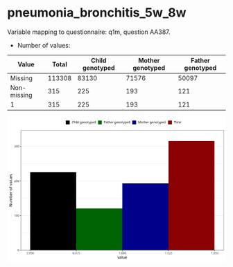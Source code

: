 # pneumonia_bronchitis_5w_8w
Variable mapping to questionnaire: q1m, question AA387.
- Number of values:

| Value | Total | Child genotyped | Mother genotyped | Father genotyped |
| ----- | ----- | --------------- | ---------------- | ---------------- |
| Missing | 113308 | 83130 | 71576 | 50097 |
| Non-missing | 315 | 225 | 193 | 121 |
| 1 | 315 | 225 | 193 | 121 |



![](pneumonia_bronchitis_5w_8w_n.png)



